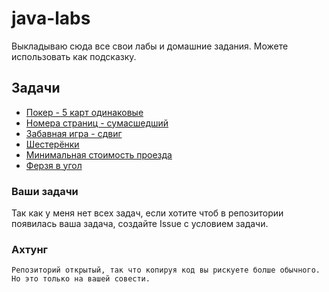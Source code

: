 # java-labs

Выкладываю сюда все свои лабы и домашние задания.
Можете использовать как подсказку.

## Задачи

- [Покер - 5 карт одинаковые](./src/Poker.java)
- [Номера страниц - сумасшедший](./src/PageFromAmountOfLiterals.java)
- [Забавная игра - сдвиг](./src/ShiftGame.java)
- [Шестерёнки](./src/Gears.java)
- [Минимальная стоимость проезда](./src/MinimalCostOfTrip.java)
- [Ферзя в угол](./src/QueenToCorner.java)

### Ваши задачи

Так как у меня нет всех задач, если хотите чтоб в репозитории появилась ваша задача, создайте Issue c условием задачи.

### Ахтунг
```
Репозиторий открытый, так что копируя код вы рискуете болше обычного.
Но это только на вашей совести. 
```
